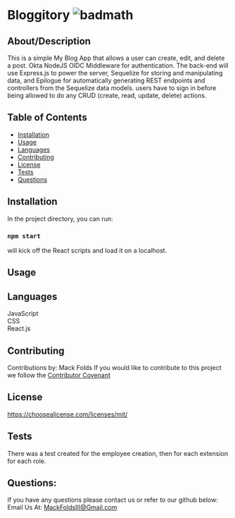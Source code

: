 # Bloggitory ![badmath](https://img.shields.io/badge/license-MIT-blue)
  ## About/Description
  This is a simple My Blog App that allows a user can create, edit, and delete a post. Okta NodeJS OIDC Middleware for authentication. The back-end will use Express.js to power the server, Sequelize for storing and manipulating data, and Epilogue for automatically generating REST endpoints and controllers from the Sequelize data models. users have to sign in before being allowed to do any CRUD (create, read, update, delete) actions.
  ## Table of Contents
  * [Installation](#installation)
  * [Usage](#usage)
  * [Languages](#languages)
  * [Contributing](#contributing)
  * [License](#license)
  * [Tests](#tests)
  * [Questions](#questions)
  
  ## Installation
  In the project directory, you can run:
  ### `npm start` 
  will kick off the React scripts and load it on a localhost.
  ## Usage
  
  
  ## Languages
  JavaScript<br>CSS<br>React.js
  ## Contributing
  Contributions by: Mack Folds
  If you would like to contribute to this project we follow the [Contributor Covenant](https://www.contributor-covenant.org/)
  ## License
  https://choosealicense.com/licenses/mit/
  ## Tests
  There was a test created for the employee creation, then for each extension for each role.
  ## Questions:
  If you have any questions please contact us or refer to our github below:
  Email Us At: MackFoldsIII@Gmail.com